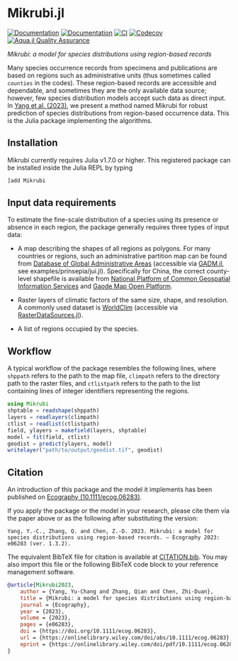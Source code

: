 # Mikrubi.jl

[![Documentation](https://img.shields.io/badge/docs-stable-blue.svg)](https://Mikumikunisiteageru.github.io/Mikrubi.jl/stable)
[![Documentation](https://img.shields.io/badge/docs-dev-blue.svg)](https://Mikumikunisiteageru.github.io/Mikrubi.jl/dev)
[![CI](https://github.com/Mikumikunisiteageru/Mikrubi.jl/actions/workflows/CI.yml/badge.svg)](https://github.com/Mikumikunisiteageru/Mikrubi.jl/actions/workflows/CI.yml)
[![Codecov](https://codecov.io/gh/Mikumikunisiteageru/Mikrubi.jl/branch/master/graph/badge.svg)](https://codecov.io/gh/Mikumikunisiteageru/Mikrubi.jl)
[![Aqua.jl Quality Assurance](https://img.shields.io/badge/Aquajl-%F0%9F%8C%A2-aqua.svg)](https://github.com/JuliaTesting/Aqua.jl)

*Mikrubi: a model for species distributions using region-based records*

Many species occurrence records from specimens and publications are based on regions such as administrative units (thus sometimes called `counties` in the codes). These region-based records are accessible and dependable, and sometimes they are the only available data source; however, few species distribution models accept such data as direct input. In [Yang et al. (2023)](https://onlinelibrary.wiley.com/doi/full/10.1111/ecog.06283), we present a method named Mikrubi for robust prediction of species distributions from region-based occurrence data. This is the Julia package implementing the algorithms. 

## Installation

Mikrubi currently requires Julia v1.7.0 or higher. This registered package can be installed inside the Julia REPL by typing
```julia
]add Mikrubi
```

## Input data requirements

To estimate the fine-scale distribution of a species using its presence or absence in each region, the package generally requires three types of input data: 

- A map describing the shapes of all regions as polygons. For many countries or regions, such an administrative partition map can be found from [Database of Global Administrative Areas](https://gadm.org/) (accessible via [GADM.jl](https://github.com/JuliaGeo/GADM.jl), see examples/prinsepia/jui.jl). Specifically for China, the correct county-level shapefile is available from [National Platform of Common Geospatial Information Services](https://www.tianditu.gov.cn/) and [Gaode Map Open Platform](https://lbs.amap.com/).

- Raster layers of climatic factors of the same size, shape, and resolution. A commonly used dataset is [WorldClim](https://worldclim.org/data/index.html) (accessible via [RasterDataSources.jl](https://github.com/EcoJulia/RasterDataSources.jl)). 

- A list of regions occupied by the species. 

## Workflow

A typical workflow of the package resembles the following lines, where `shppath` refers to the path to the map file, `climpath` refers to the directory path to the raster files, and `ctlistpath` refers to the path to the list containing lines of integer identifiers representing the regions.

```julia
using Mikrubi
shptable = readshape(shppath)
layers = readlayers(climpath)
ctlist = readlist(ctlistpath)
field, ylayers = makefield(layers, shptable)
model = fit(field, ctlist)
geodist = predict(ylayers, model)
writelayer("path/to/output/geodist.tif", geodist)
```

## Citation

An introduction of this package and the model it implements has been published on [Ecography (10.1111/ecog.06283)](https://onlinelibrary.wiley.com/doi/full/10.1111/ecog.06283).

If you apply the package or the model in your research, please cite them via the paper above or as the following after substituting the version:
```
Yang, Y.-C., Zhang, Q. and Chen, Z.-D. 2023. Mikrubi: a model for species distributions using region-based records. – Ecography 2023: e06283 (ver. 1.3.2).
```
The equivalent BibTeX file for citation is available at [CITATION.bib](https://github.com/Mikumikunisiteageru/Mikrubi.jl/blob/master/CITATION.bib). You may also import this file or the following BibTeX code block to your reference management software.
```bibtex
@article{Mikrubi2023,
	author = {Yang, Yu-Chang and Zhang, Qian and Chen, Zhi-Duan},
	title = {Mikrubi: a model for species distributions using region-based records},
	journal = {Ecography},
	year = {2023},
	volume = {2023},
	pages = {e06283},
	doi = {https://doi.org/10.1111/ecog.06283},
	url = {https://onlinelibrary.wiley.com/doi/abs/10.1111/ecog.06283},
	eprint = {https://onlinelibrary.wiley.com/doi/pdf/10.1111/ecog.06283},
}
```

